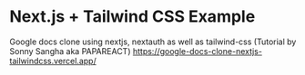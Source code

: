 # Next.js + Tailwind CSS Example
Google docs clone using nextjs, nextauth as well as tailwind-css (Tutorial by Sonny Sangha aka PAPAREACT)
https://google-docs-clone-nextjs-tailwindcss.vercel.app/

